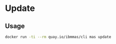 Update
===============================================================================

Usage
-------------------------------------------------------------------------------

```bash
docker run -ti --rm quay.io/ibmmas/cli mas update
```
